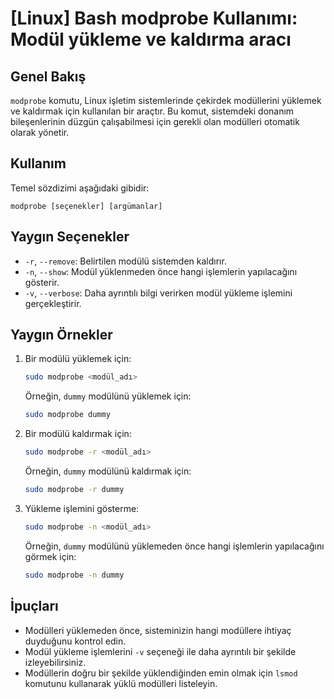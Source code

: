 # [Linux] Bash modprobe Kullanımı: Modül yükleme ve kaldırma aracı

## Genel Bakış
`modprobe` komutu, Linux işletim sistemlerinde çekirdek modüllerini yüklemek ve kaldırmak için kullanılan bir araçtır. Bu komut, sistemdeki donanım bileşenlerinin düzgün çalışabilmesi için gerekli olan modülleri otomatik olarak yönetir.

## Kullanım
Temel sözdizimi aşağıdaki gibidir:
```
modprobe [seçenekler] [argümanlar]
```

## Yaygın Seçenekler
- `-r`, `--remove`: Belirtilen modülü sistemden kaldırır.
- `-n`, `--show`: Modül yüklenmeden önce hangi işlemlerin yapılacağını gösterir.
- `-v`, `--verbose`: Daha ayrıntılı bilgi verirken modül yükleme işlemini gerçekleştirir.

## Yaygın Örnekler
1. Bir modülü yüklemek için:
   ```bash
   sudo modprobe <modül_adı>
   ```
   Örneğin, `dummy` modülünü yüklemek için:
   ```bash
   sudo modprobe dummy
   ```

2. Bir modülü kaldırmak için:
   ```bash
   sudo modprobe -r <modül_adı>
   ```
   Örneğin, `dummy` modülünü kaldırmak için:
   ```bash
   sudo modprobe -r dummy
   ```

3. Yükleme işlemini gösterme:
   ```bash
   sudo modprobe -n <modül_adı>
   ```
   Örneğin, `dummy` modülünü yüklemeden önce hangi işlemlerin yapılacağını görmek için:
   ```bash
   sudo modprobe -n dummy
   ```

## İpuçları
- Modülleri yüklemeden önce, sisteminizin hangi modüllere ihtiyaç duyduğunu kontrol edin.
- Modül yükleme işlemlerini `-v` seçeneği ile daha ayrıntılı bir şekilde izleyebilirsiniz.
- Modüllerin doğru bir şekilde yüklendiğinden emin olmak için `lsmod` komutunu kullanarak yüklü modülleri listeleyin.